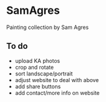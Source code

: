 # SamAgres
Painting collection by Sam Agres


## To do
- upload KA photos
- crop and rotate
- sort landscape/portrait
- adjust website to deal with above
- add share buttons
- add contact/more info on website